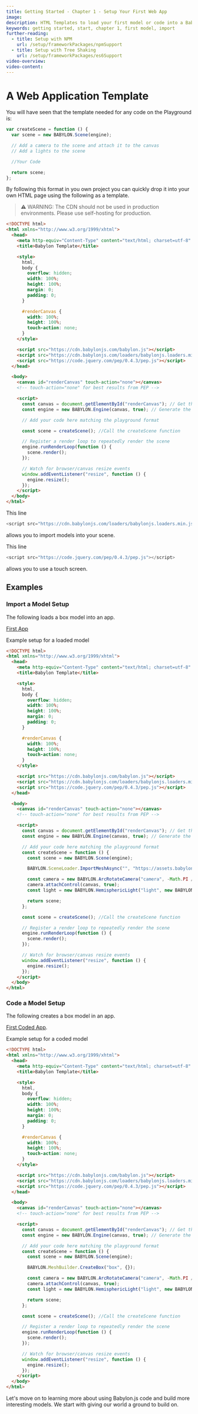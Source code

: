 ```yaml
---
title: Getting Started - Chapter 1 - Setup Your First Web App
image:
description: HTML Templates to load your first model or code into a Babylon.js scene.
keywords: getting started, start, chapter 1, first model, import
further-reading:
  - title: Setup with NPM
    url: /setup/frameworkPackages/npmSupport
  - title: Setup with Tree Shaking
    url: /setup/frameworkPackages/es6Support
video-overview:
video-content:
---
```


# A Web Application Template

You will have seen that the template needed for any code on the Playground is:

```javascript
var createScene = function () {
  var scene = new BABYLON.Scene(engine);

  // Add a camera to the scene and attach it to the canvas
  // Add a lights to the scene

  //Your Code

  return scene;
};
```

By following this format in you own project you can quickly drop it into your own HTML page using the following as a template.

> ⚠️ WARNING: The CDN should not be used in production environments. Please use self-hosting for production.

```html
<!DOCTYPE html>
<html xmlns="http://www.w3.org/1999/xhtml">
  <head>
    <meta http-equiv="Content-Type" content="text/html; charset=utf-8" />
    <title>Babylon Template</title>

    <style>
      html,
      body {
        overflow: hidden;
        width: 100%;
        height: 100%;
        margin: 0;
        padding: 0;
      }

      #renderCanvas {
        width: 100%;
        height: 100%;
        touch-action: none;
      }
    </style>

    <script src="https://cdn.babylonjs.com/babylon.js"></script>
    <script src="https://cdn.babylonjs.com/loaders/babylonjs.loaders.min.js"></script>
    <script src="https://code.jquery.com/pep/0.4.3/pep.js"></script>
  </head>

  <body>
    <canvas id="renderCanvas" touch-action="none"></canvas>
    <!-- touch-action="none" for best results from PEP -->

    <script>
      const canvas = document.getElementById("renderCanvas"); // Get the canvas element
      const engine = new BABYLON.Engine(canvas, true); // Generate the BABYLON 3D engine

      // Add your code here matching the playground format

      const scene = createScene(); //Call the createScene function

      // Register a render loop to repeatedly render the scene
      engine.runRenderLoop(function () {
        scene.render();
      });

      // Watch for browser/canvas resize events
      window.addEventListener("resize", function () {
        engine.resize();
      });
    </script>
  </body>
</html>
```

This line

```javascript
<script src="https://cdn.babylonjs.com/loaders/babylonjs.loaders.min.js"></script>
```

allows you to import models into your scene.

This line

```javascript
<script src="https://code.jquery.com/pep/0.4.3/pep.js"></script>
```

allows you to use a touch screen.

## Examples

### Import a Model Setup

The following loads a box model into an app.

[First App](/webpages/app1.html)

Example setup for a loaded model

```html
<!DOCTYPE html>
<html xmlns="http://www.w3.org/1999/xhtml">
  <head>
    <meta http-equiv="Content-Type" content="text/html; charset=utf-8" />
    <title>Babylon Template</title>

    <style>
      html,
      body {
        overflow: hidden;
        width: 100%;
        height: 100%;
        margin: 0;
        padding: 0;
      }

      #renderCanvas {
        width: 100%;
        height: 100%;
        touch-action: none;
      }
    </style>

    <script src="https://cdn.babylonjs.com/babylon.js"></script>
    <script src="https://cdn.babylonjs.com/loaders/babylonjs.loaders.min.js"></script>
    <script src="https://code.jquery.com/pep/0.4.3/pep.js"></script>
  </head>

  <body>
    <canvas id="renderCanvas" touch-action="none"></canvas>
    <!-- touch-action="none" for best results from PEP -->

    <script>
      const canvas = document.getElementById("renderCanvas"); // Get the canvas element
      const engine = new BABYLON.Engine(canvas, true); // Generate the BABYLON 3D engine

      // Add your code here matching the playground format
      const createScene = function () {
        const scene = new BABYLON.Scene(engine);

        BABYLON.SceneLoader.ImportMeshAsync("", "https://assets.babylonjs.com/meshes/", "box.babylon");

        const camera = new BABYLON.ArcRotateCamera("camera", -Math.PI / 2, Math.PI / 2.5, 15, new BABYLON.Vector3(0, 0, 0));
        camera.attachControl(canvas, true);
        const light = new BABYLON.HemisphericLight("light", new BABYLON.Vector3(1, 1, 0));

        return scene;
      };

      const scene = createScene(); //Call the createScene function

      // Register a render loop to repeatedly render the scene
      engine.runRenderLoop(function () {
        scene.render();
      });

      // Watch for browser/canvas resize events
      window.addEventListener("resize", function () {
        engine.resize();
      });
    </script>
  </body>
</html>
```

### Code a Model Setup

The following creates a box model in an app.

[First Coded App](/webpages/app2.html).

Example setup for a coded model

```html
<!DOCTYPE html>
<html xmlns="http://www.w3.org/1999/xhtml">
  <head>
    <meta http-equiv="Content-Type" content="text/html; charset=utf-8" />
    <title>Babylon Template</title>

    <style>
      html,
      body {
        overflow: hidden;
        width: 100%;
        height: 100%;
        margin: 0;
        padding: 0;
      }

      #renderCanvas {
        width: 100%;
        height: 100%;
        touch-action: none;
      }
    </style>

    <script src="https://cdn.babylonjs.com/babylon.js"></script>
    <script src="https://cdn.babylonjs.com/loaders/babylonjs.loaders.min.js"></script>
    <script src="https://code.jquery.com/pep/0.4.3/pep.js"></script>
  </head>

  <body>
    <canvas id="renderCanvas" touch-action="none"></canvas>
    <!-- touch-action="none" for best results from PEP -->

    <script>
      const canvas = document.getElementById("renderCanvas"); // Get the canvas element
      const engine = new BABYLON.Engine(canvas, true); // Generate the BABYLON 3D engine

      // Add your code here matching the playground format
      const createScene = function () {
        const scene = new BABYLON.Scene(engine);

        BABYLON.MeshBuilder.CreateBox("box", {});

        const camera = new BABYLON.ArcRotateCamera("camera", -Math.PI / 2, Math.PI / 2.5, 15, new BABYLON.Vector3(0, 0, 0));
        camera.attachControl(canvas, true);
        const light = new BABYLON.HemisphericLight("light", new BABYLON.Vector3(1, 1, 0));

        return scene;
      };

      const scene = createScene(); //Call the createScene function

      // Register a render loop to repeatedly render the scene
      engine.runRenderLoop(function () {
        scene.render();
      });

      // Watch for browser/canvas resize events
      window.addEventListener("resize", function () {
        engine.resize();
      });
    </script>
  </body>
</html>
```

Let's move on to learning more about using Babylon.js code and build more interesting models. We start with giving our world a ground to build on.
